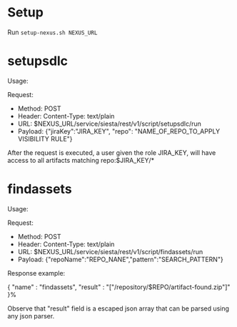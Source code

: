 # Setup

Run `setup-nexus.sh NEXUS_URL`

# setupsdlc

Usage:

Request:
- Method: POST
- Header: Content-Type: text/plain
- URL: $NEXUS_URL/service/siesta/rest/v1/script/setupsdlc/run
- Payload: {"jiraKey":"JIRA_KEY", "repo": "NAME_OF_REPO_TO_APPLY VISIBILITY RULE"}

After the request is executed, a user given the role JIRA_KEY, will have access to all artifacts matching repo:$JIRA_KEY/*

# findassets

Usage:

Request:
- Method: POST
- Header: Content-Type: text/plain
- URL: $NEXUS_URL/service/siesta/rest/v1/script/findassets/run
- Payload: {"repoName":"REPO_NANE","pattern":"SEARCH_PATTERN"}

Response example:

{
  "name" : "findassets",
  "result" : "[\"/repository/$REPO/artifact-found.zip\"]"
}%

Observe that "result" field is a escaped json array that can be parsed using any json parser.

